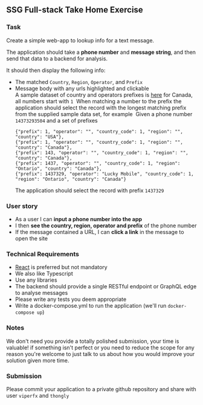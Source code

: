 ## SSG Full-stack Take Home Exercise

### Task

Create a simple web-app to lookup info for a text message.

The application should take a **phone number** and **message string**, and then send that data to a backend for analysis.

It should then display the following info:

- The matched `Country`, `Region`, `Operator`, and `Prefix`
- Message body with any urls highlighted and clickable  
   ​
  A sample dataset of country and operators prefixes is [here](#file-data-json) for Canada, all numbers start with `1`
  ​
  When matching a number to the prefix the application should select the record with the longest matching prefix from the supplied sample data set, for example
  ​
  Given a phone number `14373293504` and a set of prefixes
  ​
  ```
  {"prefix": 1, "operator": "", "country_code": 1, "region": "", "country": "USA"},  
  {"prefix": 1, "operator": "", "country_code": 1, "region": "", "country": "Canada"},  
  {"prefix": 143, "operator": "", "country_code": 1, "region": "", "country": "Canada"},
  {"prefix": 1437, "operator": "", "country_code": 1, "region": "Ontario", "country": "Canada"},
  {"prefix": 1437329, "operator": "Lucky Mobile", "country_code": 1, "region": "Ontario", "country": "Canada"}
  ```
  ​
  The application should select the record with prefix `1437329`

### User story

- As a user I can **input a phone number into the app**
- I then **see the country, region, operator and prefix** of the phone number
- If the message contained a URL, I can **click a link** in the message to open the site

### Technical Requirements

- [React](https://facebook.github.io/react/) is preferred but not mandatory
- We also like Typescript 
- Use any libraries
- The backend should provide a single RESTful endpoint or GraphQL edge to analyse messages
- Please write any tests you deem appropriate
- Write a docker-compose.yml to run the application (we'll run `docker-compose up`)


### Notes

We don't need you provide a totally polished submission, your time is valuable! if something isn't perfect or you need to reduce the scope  for any reason you're welcome to just talk to us about how you would improve your solution given more time.

### Submission

Please commit your application to a private github repository and share with user `viperfx` and `thongly`